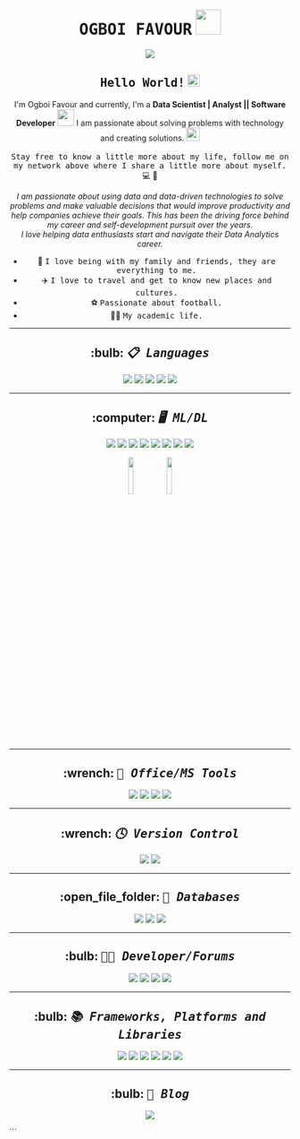 <!--
**ogboifavour/ogboifavour** is a ✨ _special_ ✨ repository because its `README.md` (this file) appears on your GitHub profile.
--->

<h1 align="center"> <samp>OGBOI FAVOUR</samp> <img src="https://github.com/mupezzuol/mupezzuol/blob/master/assets/mario_hello_big.gif" width="45px"></h1>

<div align="center">
  <p align="center">
    <a target="_blank" href="https://www.linkedin.com/in/mupezzuol/">
      <img src="https://img.shields.io/badge/LinkedIn-%230077B5.svg?&style=flat-square&logo=linkedin&logoColor=white&color=071A2C&link=https://www.linkedin.com/in/mupezzuol/">
    </a>
  </p>

  <h2 align="center"> <samp>Hello World!</samp> <img src="https://github.com/mupezzuol/mupezzuol/blob/master/assets/earth.gif" width="22px"> </h2>

  <p align="center">
    I'm Ogboi Favour and currently, I'm a <b>Data Scientist | Analyst || Software Developer</b> <img src="https://github.com/mupezzuol/mupezzuol/blob/master/assets/developer.gif" width="30px">
    I am passionate about solving problems with technology and creating solutions.
    <img src="https://media.giphy.com/media/WUlplcMpOCEmTGBtBW/giphy.gif" width="24px">
    <br><br>
    <samp>Stay free to know a little more about my life, follow me on my network above where I share a little more about myself.</samp>
    💻 🚀
  </p>

  <i>I am passionate about using data and data-driven technologies to solve problems and make valuable decisions that would improve productivity and help companies achieve their goals. This has been the driving force behind my career and self-development pursuit over the years.</i>
  <br>
  <i>I love helping data enthusiasts start and navigate their Data Analytics career.</i>
  
  <ul align="center">
    <li>🏡 <samp>I love being with my family and friends, they are everything to me.</samp></li>
    <li>✈️ <samp>I love to travel and get to know new places and cultures.</samp></li>
    <li>⚽ <samp>Passionate about football.</samp></li>
    <li>👨‍🎓 <samp>My academic life.</samp></li>
  </ul>
</div>

<hr>

<h2 align="center">:bulb: <b><i><samp>📋 Languages</samp></i></b></h2>
<p align="center">
  <img src="https://img.shields.io/badge/html5-%23E34F26.svg?style=for-the-badge&logo=html5&logoColor=white">
  <img src="https://img.shields.io/badge/css3-%231572B6.svg?style=for-the-badge&logo=css3&logoColor=white">
  <img src="https://img.shields.io/badge/java-%23ED8B00.svg?style=for-the-badge&logo=java&logoColor=white">
  <img src="https://img.shields.io/badge/javascript-%23323330.svg?style=for-the-badge&logo=javascript&logoColor=%23F7DF1E">
  <img src="https://img.shields.io/badge/python-3670A0?style=for-the-badge&logo=python&logoColor=ffdd54">
</p>

<hr>

<h2 align="center">:computer: <b><i><samp>🖥️ ML/DL</samp></i></b></h2>
<p align="center">
  <img src="https://img.shields.io/badge/Keras-%23D00000.svg?style=for-the-badge&logo=Keras&logoColor=white">
  <img src="https://img.shields.io/badge/numpy-%23013243.svg?style=for-the-badge&logo=numpy&logoColor=white">
  <img src="https://img.shields.io/badge/pandas-%23150458.svg?style=for-the-badge&logo=pandas&logoColor=white">
  <img src="https://img.shields.io/badge/Plotly-%233F4F75.svg?style=for-the-badge&logo=plotly&logoColor=white">
  <img src="https://img.shields.io/badge/PyTorch-%23EE4C2C.svg?style=for-the-badge&logo=PyTorch&logoColor=white">
  <img src="https://img.shields.io/badge/scikit--learn-%23F7931E.svg?style=for-the-badge&logo=scikit-learn&logoColor=white">
  <img src="https://img.shields.io/badge/SciPy-%230C55A5.svg?style=for-the-badge&logo=scipy&logoColor=%white">
  <img src="https://img.shields.io/badge/TensorFlow-%23FF6F00.svg?style=for-the-badge&logo=TensorFlow&logoColor=white">
</p>

<p align="center">
  <img src="https://th.bing.com/th/id/OIP.WwXtTG8_vtxWGz1c34lQQQHaBx?pid=ImgDet&rs=1" width="13%">
  <img src="https://th.bing.com/th/id/OIP.K2jskB8EL12SkMol6fZNjAHaBx?pid=ImgDet&rs=1" width="13%">
</p>
<hr>
<h2 align="center">:wrench: <b><i><samp>🏢 Office/MS Tools</samp></i></b></h2>
<p align="center">
  <img src="https://img.shields.io/badge/Microsoft_Word-2B579A?style=for-the-badge&logo=microsoft-word&logoColor=white">
  <img src="https://img.shields.io/badge/Microsoft_PowerPoint-B7472A?style=for-the-badge&logo=microsoft-powerpoint&logoColor=white">
  <img src="https://img.shields.io/badge/Microsoft_Excel-217346?style=for-the-badge&logo=microsoft-excel&logoColor=white">
  <img src="https://img.shields.io/badge/power_bi-F2C811?style=for-the-badge&logo=powerbi&logoColor=black">
</p>
<hr>
<h2 align="center">:wrench: <b><i><samp>🕓 Version Control</samp></i></b></h2>
<p align="center">
  <img src="https://img.shields.io/badge/git-%23F05033.svg?style=for-the-badge&logo=git&logoColor=white">
  <img src="https://img.shields.io/badge/github-%23121011.svg?style=for-the-badge&logo=github&logoColor=white">
</p>
<hr>
<h2 align="center">:open_file_folder: <b><i><samp>💾 Databases</samp></i></b></h2>
<p align="center">
  <img src="https://img.shields.io/badge/postgres-%23316192.svg?style=for-the-badge&logo=postgresql&logoColor=white">
  <img src="https://img.shields.io/badge/MongoDB-%234ea94b.svg?style=for-the-badge&logo=mongodb&logoColor=white">
  <img src="https://img.shields.io/badge/sqlite-%2307405e.svg?style=for-the-badge&logo=sqlite&logoColor=white">
</p>
<hr>
<h2 align="center">:bulb: <b><i><samp>🧑‍💻 Developer/Forums</samp></i></b></h2>
<p align="center">
  <img src="https://img.shields.io/badge/Kaggle-035a7d?style=for-the-badge&logo=kaggle&logoColor=white">
  <img src="https://img.shields.io/badge/Quora-%23B92B27.svg?style=for-the-badge&logo=Quora&logoColor=white">
  <img src="https://img.shields.io/badge/-Stackoverflow-FE7A16?style=for-the-badge&logo=stack-overflow&logoColor=white">
  <img src="https://img.shields.io/badge/LeetCode-000000?style=for-the-badge&logo=LeetCode&logoColor=#d16c06">
</p>
<hr>
<h2 align="center">:bulb: <b><i><samp>📚 Frameworks, Platforms and Libraries</samp></i></b></h2>
<p align="center">
  <img src="https://img.shields.io/badge/Anaconda-%2344A833.svg?style=for-the-badge&logo=anaconda&logoColor=white">
  <img src="https://img.shields.io/badge/bootstrap-%238511FA.svg?style=for-the-badge&logo=bootstrap&logoColor=white">
  <img src="https://img.shields.io/badge/django-%23092E20.svg?style=for-the-badge&logo=django&logoColor=white">
  <img src="https://img.shields.io/badge/flask-%23000.svg?style=for-the-badge&logo=flask&logoColor=white">
  <img src="https://img.shields.io/badge/opencv-%23white.svg?style=for-the-badge&logo=opencv&logoColor=white">
  <img src="https://img.shields.io/badge/WordPress-%23117AC9.svg?style=for-the-badge&logo=WordPress&logoColor=white">
</p>
<hr>
<h2 align="center">:bulb: <b><i><samp>📝 Blog</samp></i></b></h2>
<p align="center">
  <img src="https://img.shields.io/badge/Medium-12100E?style=for-the-badge&logo=medium&logoColor=white">
</p>
```
